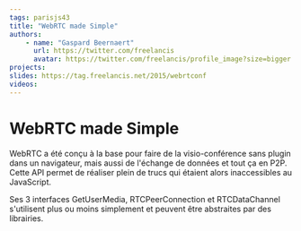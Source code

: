 ```yaml
---
tags: parisjs43
title: "WebRTC made Simple"
authors:
    - name: "Gaspard Beernaert"
      url: https://twitter.com/freelancis
      avatar: https://twitter.com/freelancis/profile_image?size=bigger
projects:
slides: https://tag.freelancis.net/2015/webrtconf
videos:
---
```

# WebRTC made Simple

WebRTC a été conçu à la base pour faire de la visio-conférence sans plugin dans un navigateur, mais aussi de l'échange de données et tout ça en P2P. Cette API permet de réaliser plein de trucs qui étaient alors inaccessibles au JavaScript.

Ses 3 interfaces GetUserMedia, RTCPeerConnection et RTCDataChannel s'utilisent plus ou moins simplement et peuvent être abstraites par des librairies.
